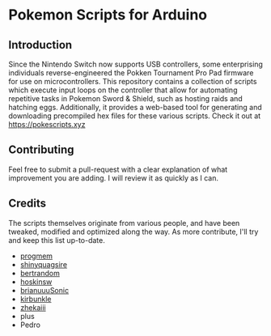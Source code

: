 # Pokemon Scripts for Arduino

## Introduction
Since the Nintendo Switch now supports USB controllers, some enterprising individuals reverse-engineered the Pokken Tournament Pro Pad firmware for use on microcontrollers. This repository contains a collection of scripts which execute input loops on the controller that allow for automating repetitive tasks in Pokemon Sword & Shield, such as hosting raids and hatching eggs. Additionally, it provides a web-based tool for generating and downloading precompiled hex files for these various scripts. Check it out at https://pokescripts.xyz

## Contributing
Feel free to submit a pull-request with a clear explanation of what improvement you are adding. I will review it as quickly as I can.

## Credits
The scripts themselves originate from various people, and have been tweaked, modified and optimized along the way. As more contribute, I'll try and keep this list up-to-date.

* [progmem](https://github.com/progmem)
* [shinyquagsire](https://github.com/shinyquagsire23)
* [bertrandom](https://github.com/bertrandom)
* [hoskinsw](https://github.com/hoskinsw)
* [brianuuuSonic](https://www.youtube.com/channel/UCHV0EP9TifKSo7RERIbY1QA)
* [kirbunkle](https://github.com/kirbunkle)
* [zhekaiii](https://github.com/zhekaiii)
* plus
* Pedro
